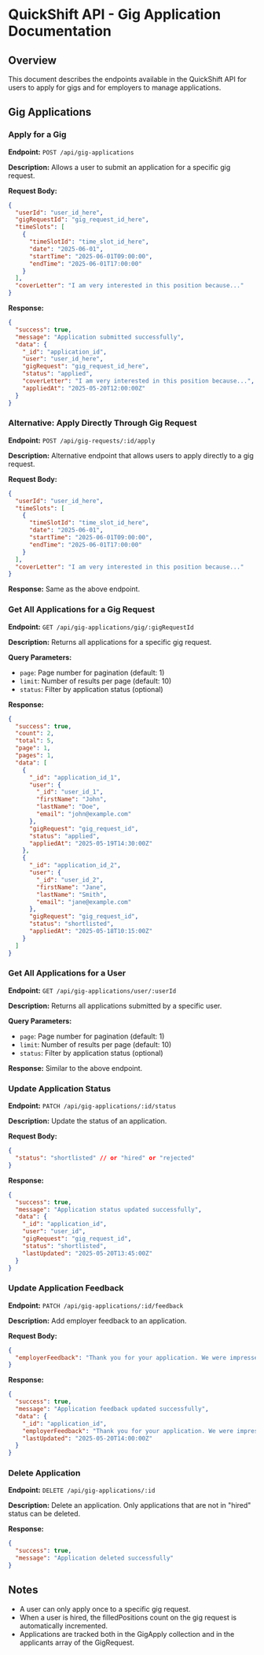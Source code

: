 # QuickShift API - Gig Application Documentation

## Overview
This document describes the endpoints available in the QuickShift API for users to apply for gigs and for employers to manage applications.

## Gig Applications

### Apply for a Gig
**Endpoint:** `POST /api/gig-applications`

**Description:** Allows a user to submit an application for a specific gig request.

**Request Body:**
```json
{
  "userId": "user_id_here",
  "gigRequestId": "gig_request_id_here",
  "timeSlots": [
    {
      "timeSlotId": "time_slot_id_here",
      "date": "2025-06-01",
      "startTime": "2025-06-01T09:00:00",
      "endTime": "2025-06-01T17:00:00"
    }
  ],
  "coverLetter": "I am very interested in this position because..."
}
```

**Response:**
```json
{
  "success": true,
  "message": "Application submitted successfully",
  "data": {
    "_id": "application_id",
    "user": "user_id_here",
    "gigRequest": "gig_request_id_here",
    "status": "applied",
    "coverLetter": "I am very interested in this position because...",
    "appliedAt": "2025-05-20T12:00:00Z"
  }
}
```

### Alternative: Apply Directly Through Gig Request
**Endpoint:** `POST /api/gig-requests/:id/apply`

**Description:** Alternative endpoint that allows users to apply directly to a gig request.

**Request Body:**
```json
{
  "userId": "user_id_here",
  "timeSlots": [
    {
      "timeSlotId": "time_slot_id_here",
      "date": "2025-06-01",
      "startTime": "2025-06-01T09:00:00",
      "endTime": "2025-06-01T17:00:00"
    }
  ],
  "coverLetter": "I am very interested in this position because..."
}
```

**Response:** Same as the above endpoint.

### Get All Applications for a Gig Request
**Endpoint:** `GET /api/gig-applications/gig/:gigRequestId`

**Description:** Returns all applications for a specific gig request.

**Query Parameters:**
- `page`: Page number for pagination (default: 1)
- `limit`: Number of results per page (default: 10)
- `status`: Filter by application status (optional)

**Response:**
```json
{
  "success": true,
  "count": 2,
  "total": 5,
  "page": 1,
  "pages": 1,
  "data": [
    {
      "_id": "application_id_1",
      "user": {
        "_id": "user_id_1",
        "firstName": "John",
        "lastName": "Doe",
        "email": "john@example.com"
      },
      "gigRequest": "gig_request_id",
      "status": "applied",
      "appliedAt": "2025-05-19T14:30:00Z"
    },
    {
      "_id": "application_id_2",
      "user": {
        "_id": "user_id_2",
        "firstName": "Jane",
        "lastName": "Smith",
        "email": "jane@example.com"
      },
      "gigRequest": "gig_request_id",
      "status": "shortlisted",
      "appliedAt": "2025-05-18T10:15:00Z"
    }
  ]
}
```

### Get All Applications for a User
**Endpoint:** `GET /api/gig-applications/user/:userId`

**Description:** Returns all applications submitted by a specific user.

**Query Parameters:**
- `page`: Page number for pagination (default: 1)
- `limit`: Number of results per page (default: 10)
- `status`: Filter by application status (optional)

**Response:** Similar to the above endpoint.

### Update Application Status
**Endpoint:** `PATCH /api/gig-applications/:id/status`

**Description:** Update the status of an application.

**Request Body:**
```json
{
  "status": "shortlisted" // or "hired" or "rejected"
}
```

**Response:**
```json
{
  "success": true,
  "message": "Application status updated successfully",
  "data": {
    "_id": "application_id",
    "user": "user_id",
    "gigRequest": "gig_request_id",
    "status": "shortlisted",
    "lastUpdated": "2025-05-20T13:45:00Z"
  }
}
```

### Update Application Feedback
**Endpoint:** `PATCH /api/gig-applications/:id/feedback`

**Description:** Add employer feedback to an application.

**Request Body:**
```json
{
  "employerFeedback": "Thank you for your application. We were impressed with your skills..."
}
```

**Response:**
```json
{
  "success": true,
  "message": "Application feedback updated successfully",
  "data": {
    "_id": "application_id",
    "employerFeedback": "Thank you for your application. We were impressed with your skills...",
    "lastUpdated": "2025-05-20T14:00:00Z"
  }
}
```

### Delete Application
**Endpoint:** `DELETE /api/gig-applications/:id`

**Description:** Delete an application. Only applications that are not in "hired" status can be deleted.

**Response:**
```json
{
  "success": true,
  "message": "Application deleted successfully"
}
```

## Notes
- A user can only apply once to a specific gig request.
- When a user is hired, the filledPositions count on the gig request is automatically incremented.
- Applications are tracked both in the GigApply collection and in the applicants array of the GigRequest.
